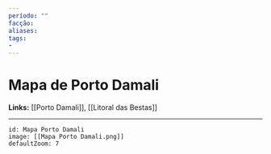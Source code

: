 ```yaml
---
período: ""
facção:
aliases:
tags:
- 
---
```


# **Mapa de Porto Damali**
**Links:** [[Porto Damali]], [[Litoral das Bestas]]

---

``` leaflet
id: Mapa Porto Damali
image: [[Mapa Porto Damali.png]]
defaultZoom: 7
```